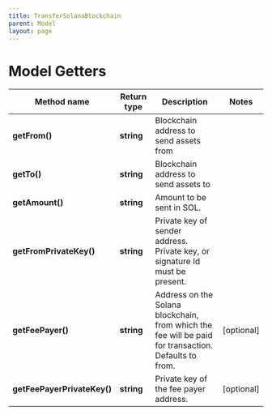```yaml
---
title: TransferSolanaBlockchain
parent: Model
layout: page
---
```


# Model Getters

Method name | Return type | Description | Notes
------------ | ------------- | ------------- | -------------
**getFrom()** | **string** | Blockchain address to send assets from |
**getTo()** | **string** | Blockchain address to send assets to |
**getAmount()** | **string** | Amount to be sent in SOL. |
**getFromPrivateKey()** | **string** | Private key of sender address. Private key, or signature Id must be present. |
**getFeePayer()** | **string** | Address on the Solana blockchain, from which the fee will be paid for transaction. Defaults to from. | [optional]
**getFeePayerPrivateKey()** | **string** | Private key of the fee payer address. | [optional]

